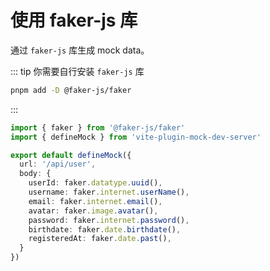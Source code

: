 # 使用 faker-js 库

通过 `faker-js` 库生成 mock data。

::: tip
你需要自行安装 `faker-js` 库
```sh
pnpm add -D @faker-js/faker
```
:::

```ts
import { faker } from '@faker-js/faker'
import { defineMock } from 'vite-plugin-mock-dev-server'

export default defineMock({
  url: '/api/user',
  body: {
    userId: faker.datatype.uuid(),
    username: faker.internet.userName(),
    email: faker.internet.email(),
    avatar: faker.image.avatar(),
    password: faker.internet.password(),
    birthdate: faker.date.birthdate(),
    registeredAt: faker.date.past(),
  }
})
```

